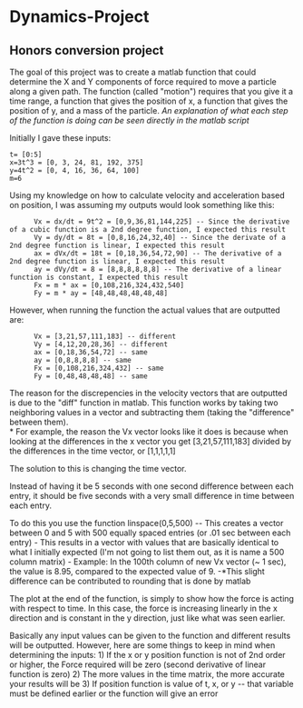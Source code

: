 # Dynamics-Project
## Honors conversion project 

The goal of this project was to create a matlab function that could determine the X and Y
components of force required to move a particle along a given path.  The function (called
"motion") requires that you give it a time range, a function that gives the position of x,
a function that gives the position of y, and a mass of the particle.  *An explanation of
what each step of the function is doing can be seen directly in the matlab script*

Initially I gave these inputs: 

```
t= [0:5]
x=3t^3 = [0, 3, 24, 81, 192, 375]
y=4t^2 = [0, 4, 16, 36, 64, 100]
m=6
```

Using my knowledge on how to calculate velocity and acceleration based on position, I was assuming my outputs would look something like this:
````
      Vx = dx/dt = 9t^2 = [0,9,36,81,144,225] -- Since the derivative of a cubic function is a 2nd degree function, I expected this result
      Vy = dy/dt = 8t = [0,8,16,24,32,40] -- Since the derivate of a 2nd degree function is linear, I expected this result
      ax = dVx/dt = 18t = [0,18,36,54,72,90] -- The derivative of a 2nd degree function is linear, I expected this result
      ay = dVy/dt = 8 = [8,8,8,8,8,8] -- The derivative of a linear function is constant, I expected this result 
      Fx = m * ax = [0,108,216,324,432,540]
      Fy = m * ay = [48,48,48,48,48,48]
````  

However, when running the function the actual values that are outputted are: 
````
      Vx = [3,21,57,111,183] -- different
      Vy = [4,12,20,28,36] -- different
      ax = [0,18,36,54,72] -- same
      ay = [0,8,8,8,8] -- same
      Fx = [0,108,216,324,432] -- same
      Fy = [0,48,48,48,48] -- same
````
The reason for the discrepencies in the velocity vectors that are outputted is due to the "diff" function in matlab.  This function works by taking two neighboring values in a vector and subtracting them (taking the "difference" between them).  
            * For example, the reason the Vx vector looks like it does is because when looking at the differences in the x vector you get [3,21,57,111,183] divided by the differences in the time vector, or [1,1,1,1,1]

The solution to this is changing the time vector. 

Instead of having it be 5 seconds with one second difference between each entry,  it should be five seconds with a very small difference in time between each entry. 

To do this you use the function linspace(0,5,500) -- This creates a vector between 0 and 5 with 500 equally spaced entries (or .01 sec between each entry)
        - This results in a vector with values that are basically identical to what I initially expected (I'm not going to list them out, as it is name a 500 column matrix)
        - Example: In the 100th column of new Vx vector (~ 1 sec), the value is 8.95, compared to the expected value of 9. 
        -*This slight difference can be contributed to rounding that is done by matlab

The plot at the end of the function, is simply to show how the force is acting with respect to time.  In this case, the force is increasing linearly in the x direction and is constant in the y direction, just like what was seen earlier. 

Basically any input values can be given to the function and different results will be outputted.  However, here are some things to keep in mind when determining the inputs:
      1) If the x or y position function is not of 2nd order or higher, the Force required will be zero (second derivative of linear function is zero)
      2) The more values in the time matrix, the more accurate your results will be
      3) If position function is value of t, x, or y -- that variable must be defined earlier or the function will give an error
